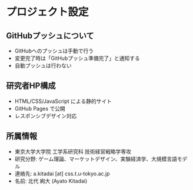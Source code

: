 # プロジェクト設定

## GitHubプッシュについて
- GitHubへのプッシュは手動で行う
- 変更完了時は「GitHubプッシュ準備完了」と通知する
- 自動プッシュは行わない

## 研究者HP構成
- HTML/CSS/JavaScript による静的サイト
- GitHub Pages で公開
- レスポンシブデザイン対応

## 所属情報
- 東京大学大学院 工学系研究科 技術経営戦略学専攻
- 研究分野: ゲーム理論、マーケットデザイン、実験経済学、大規模言語モデル
- 連絡先: a.kitadai [at] css.t.u-tokyo.ac.jp
- 名前: 北代 絢大 (Ayato Kitadai)